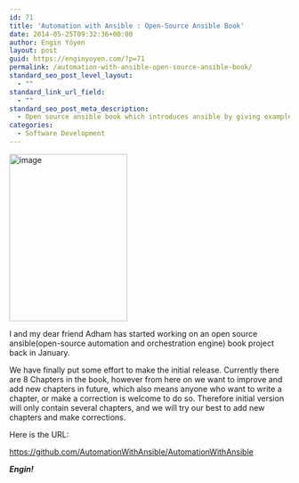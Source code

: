 ```yaml
---
id: 71
title: 'Automation with Ansible : Open-Source Ansible Book'
date: 2014-05-25T09:32:36+00:00
author: Engin Yöyen
layout: post
guid: https://enginyoyen.com/?p=71
permalink: /automation-with-ansible-open-source-ansible-book/
standard_seo_post_level_layout:
  - ""
standard_link_url_field:
  - ""
standard_seo_post_meta_description:
  - Open source ansible book which introduces ansible by giving example step by step.
categories:
  - Software Development
---
```

[<img class="alignnone size-medium wp-image-72" alt="image" src="https://enginyoyen.com/assets/article_images/wp-content/uploads/2014/04/image-212x300.jpg" width="212" height="300" srcset="https://enginyoyen.com/assets/article_images/wp-content/uploads/2014/04/image-212x300.jpg 212w, https://enginyoyen.com/assets/article_images/wp-content/uploads/2014/04/image-724x1024.jpg 724w, https://enginyoyen.com/assets/article_images/wp-content/uploads/2014/04/image.jpg 768w" sizes="(max-width: 212px) 100vw, 212px" />](https://enginyoyen.com/assets/article_images/wp-content/uploads/2014/04/image.jpg)

I and my dear friend Adham has started working on an open source ansible(open-source automation and orchestration engine) book project back in January.

We have finally put some effort to make the initial release. Currently there are 8 Chapters in the book, however from here on we want to improve and add new chapters in future, which also means anyone who want to write a chapter, or make a correction is welcome to do so. Therefore initial version will only contain several chapters, and we will try our best to add new chapters and make corrections.

Here is the URL:

<https://github.com/AutomationWithAnsible/AutomationWithAnsible>

_**Engin!**_